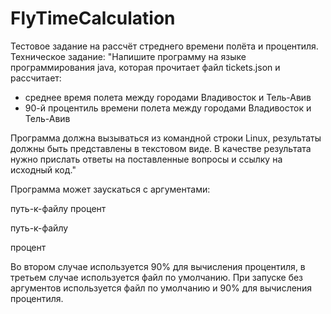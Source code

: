 # FlyTimeCalculation
Тестовое задание на рассчёт стреднего времени полёта и процентиля.
Техническое задание: 
"Напишите программу на языке программирования java, которая прочитает файл tickets.json и рассчитает:
- среднее время полета между городами Владивосток и Тель-Авив
- 90-й процентиль времени полета между городами  Владивосток и Тель-Авив

Программа должна вызываться из командной строки Linux, результаты должны быть представлены в текстовом виде. 
В качестве результата нужно прислать ответы на поставленные вопросы и ссылку на исходный код."

Программа может заускаться с аргументами:

путь-к-файлу процент

путь-к-файлу

процент

Во втором случае используется 90% для вычисления процентиля, в третьем случае используется файл по умолчанию.
При запуске без аргументов используется файл по умолчанию и 90% для вычисления процентиля.
